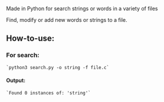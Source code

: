 

Made in Python for search strings or words in a variety of files

Find, modify or add new words or strings to a file.

## How-to-use:
###  For search:
    `python3 search.py -o string -f file.c`    
#### Output:
    `Found 0 instances of: 'string'`
